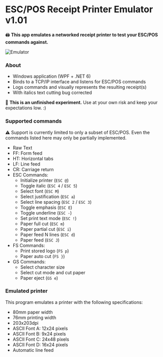 ﻿# ESC/POS Receipt Printer Emulator v1.01
🖨️ **This app emulates a networked receipt printer to test your ESC/POS commands against.**

![Emulator](https://user-images.githubusercontent.com/6772638/160160456-faf28c07-72ac-43c4-907f-6258376cd483.png)

### About
- Windows application (WPF + .NET 6)
- Binds to a TCP/IP interface and listens for ESC/POS commands
- Logs commands and visually represents the resulting receipt(s)
- With italics text cutting bug corrected

👷 **This is an unfinished experiment.** Use at your own risk and keep your expectations low. :)

### Supported commands

⚠️ Support is currently limited to only a subset of ESC/POS. Even the commands listed here may only be partially implemented.

- Raw Text
- FF: Form feed
- HT: Horizontal tabs
- LF: Line feed
- CR: Carriage return
- ESC Commands:
  - Initialize printer (`ESC @`)
  - Toggle italic (`ESC 4` / `ESC 5`)
  - Select font (`ESC M`)
  - Select justification (`ESC a`)
  - Select line spacing (`ESC 2` / `ESC 3`)
  - Toggle emphasis (`ESC E`)
  - Toggle underline (`ESC -`)
  - Set print text mode (`ESC !`)
  - Paper full cut (`ESC m`)
  - Paper partial cut (`ESC i`)
  - Paper feed N lines (`ESC d`)
  - Paper feed (`ESC J`)
- FS Commands:
  - Print stored logo (`FS p`)
  - Paper auto cut (`FS }`)
- GS Commands:
  - Select character size 
  - Select cut mode and cut paper
  - Paper eject (`GS e`)

### Emulated printer

This program emulates a printer with the following specifications:

 - 80mm paper width
 - 76mm printing width
 - 203x203dpi
 - ASCII Font A: 12x24 pixels
 - ASCII Font B: 9x24 pixels
 - ASCII Font C: 24x48 pixels
 - ASCII Font D: 16x24 pixels
 - Automatic line feed

